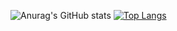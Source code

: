![Anurag's GitHub stats](https://github-readme-stats.vercel.app/api?username=ThePilot4571&show_icons=true&theme=transparent)
[![Top Langs](https://github-readme-stats.vercel.app/api/top-langs/?username=anuraghazra)](https://github.com/anuraghazra/github-readme-stats)
